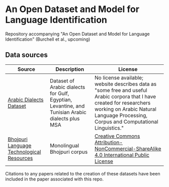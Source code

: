 # An Open Dataset and Model for Language Identification
Repository accompanying "An Open Dataset and Model for Language Identification" (Burchell et al., upcoming)

## Data sources

| Source | Description | License |
|---|---|---|
|[Arabic Dialects Dataset](https://www.lancaster.ac.uk/staff/elhaj/corpora.html)| Dataset of Arabic dialects for Gulf, Egyptian, Levantine, and Tunisian Arabic dialects plus MSA|No license available; website describes data as "some free and useful Arabic corpora that I have created for researchers working on Arabic Natural Language Processing, Corpus and Computational Linguistics."|
|[Bhojpuri Language Technological Resources](https://github.com/shashwatup9k/bho-resources)|Monolingual Bhojpuri corpus|[Creative Commons Attribution-NonCommercial-ShareAlike 4.0 International Public License](https://creativecommons.org/licenses/by-nc-sa/4.0/legalcode)|

Citations to any papers related to the creation of these datasets have been included in the paper associated with this repo.
